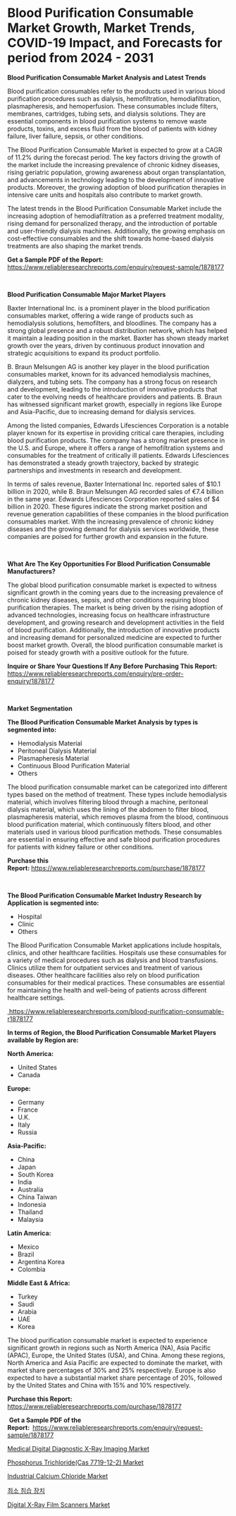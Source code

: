 <p><h1>Blood Purification Consumable Market Growth, Market Trends, COVID-19 Impact, and Forecasts for period from 2024 - 2031</h1></p><p><strong>Blood Purification Consumable Market Analysis and Latest Trends</strong></p>
<p><p>Blood purification consumables refer to the products used in various blood purification procedures such as dialysis, hemofiltration, hemodiafiltration, plasmapheresis, and hemoperfusion. These consumables include filters, membranes, cartridges, tubing sets, and dialysis solutions. They are essential components in blood purification systems to remove waste products, toxins, and excess fluid from the blood of patients with kidney failure, liver failure, sepsis, or other conditions.</p><p>The Blood Purification Consumable Market is expected to grow at a CAGR of 11.2% during the forecast period. The key factors driving the growth of the market include the increasing prevalence of chronic kidney diseases, rising geriatric population, growing awareness about organ transplantation, and advancements in technology leading to the development of innovative products. Moreover, the growing adoption of blood purification therapies in intensive care units and hospitals also contribute to market growth.</p><p>The latest trends in the Blood Purification Consumable Market include the increasing adoption of hemodiafiltration as a preferred treatment modality, rising demand for personalized therapy, and the introduction of portable and user-friendly dialysis machines. Additionally, the growing emphasis on cost-effective consumables and the shift towards home-based dialysis treatments are also shaping the market trends.</p></p>
<p><strong>Get a Sample PDF of the Report:&nbsp;</strong> <a href="https://www.reliableresearchreports.com/enquiry/request-sample/1878177">https://www.reliableresearchreports.com/enquiry/request-sample/1878177</a></p>
<p>&nbsp;</p>
<p><strong>Blood Purification Consumable Major Market Players</strong></p>
<p><p>Baxter International Inc. is a prominent player in the blood purification consumables market, offering a wide range of products such as hemodialysis solutions, hemofilters, and bloodlines. The company has a strong global presence and a robust distribution network, which has helped it maintain a leading position in the market. Baxter has shown steady market growth over the years, driven by continuous product innovation and strategic acquisitions to expand its product portfolio.</p><p>B. Braun Melsungen AG is another key player in the blood purification consumables market, known for its advanced hemodialysis machines, dialyzers, and tubing sets. The company has a strong focus on research and development, leading to the introduction of innovative products that cater to the evolving needs of healthcare providers and patients. B. Braun has witnessed significant market growth, especially in regions like Europe and Asia-Pacific, due to increasing demand for dialysis services.</p><p>Among the listed companies, Edwards Lifesciences Corporation is a notable player known for its expertise in providing critical care therapies, including blood purification products. The company has a strong market presence in the U.S. and Europe, where it offers a range of hemofiltration systems and consumables for the treatment of critically ill patients. Edwards Lifesciences has demonstrated a steady growth trajectory, backed by strategic partnerships and investments in research and development.</p><p>In terms of sales revenue, Baxter International Inc. reported sales of $10.1 billion in 2020, while B. Braun Melsungen AG recorded sales of €7.4 billion in the same year. Edwards Lifesciences Corporation reported sales of $4 billion in 2020. These figures indicate the strong market position and revenue generation capabilities of these companies in the blood purification consumables market. With the increasing prevalence of chronic kidney diseases and the growing demand for dialysis services worldwide, these companies are poised for further growth and expansion in the future.</p></p>
<p>&nbsp;</p>
<p><strong>What Are The Key Opportunities For Blood Purification Consumable Manufacturers?</strong></p>
<p><p>The global blood purification consumable market is expected to witness significant growth in the coming years due to the increasing prevalence of chronic kidney diseases, sepsis, and other conditions requiring blood purification therapies. The market is being driven by the rising adoption of advanced technologies, increasing focus on healthcare infrastructure development, and growing research and development activities in the field of blood purification. Additionally, the introduction of innovative products and increasing demand for personalized medicine are expected to further boost market growth. Overall, the blood purification consumable market is poised for steady growth with a positive outlook for the future.</p></p>
<p><strong>Inquire or Share Your Questions If Any Before Purchasing This Report:</strong> <a href="https://www.reliableresearchreports.com/enquiry/pre-order-enquiry/1878177">https://www.reliableresearchreports.com/enquiry/pre-order-enquiry/1878177</a></p>
<p>&nbsp;</p>
<p><strong>Market Segmentation</strong></p>
<p><strong>The Blood Purification Consumable Market Analysis by types is segmented into:</strong></p>
<p><ul><li>Hemodialysis Material</li><li>Peritoneal Dialysis Material</li><li>Plasmapheresis Material</li><li>Continuous Blood Purification Material</li><li>Others</li></ul></p>
<p><p>The blood purification consumable market can be categorized into different types based on the method of treatment. These types include hemodialysis material, which involves filtering blood through a machine, peritoneal dialysis material, which uses the lining of the abdomen to filter blood, plasmapheresis material, which removes plasma from the blood, continuous blood purification material, which continuously filters blood, and other materials used in various blood purification methods. These consumables are essential in ensuring effective and safe blood purification procedures for patients with kidney failure or other conditions.</p></p>
<p><strong>Purchase this Report:&nbsp;</strong><a href="https://www.reliableresearchreports.com/purchase/1878177">https://www.reliableresearchreports.com/purchase/1878177</a></p>
<p>&nbsp;</p>
<p><strong>The Blood Purification Consumable Market Industry Research by Application is segmented into:</strong></p>
<p><ul><li>Hospital</li><li>Clinic</li><li>Others</li></ul></p>
<p><p>The Blood Purification Consumable Market applications include hospitals, clinics, and other healthcare facilities. Hospitals use these consumables for a variety of medical procedures such as dialysis and blood transfusions. Clinics utilize them for outpatient services and treatment of various diseases. Other healthcare facilities also rely on blood purification consumables for their medical practices. These consumables are essential for maintaining the health and well-being of patients across different healthcare settings.</p></p>
<p><a href="https://www.reliableresearchreports.com/blood-purification-consumable-r1878177">&nbsp;https://www.reliableresearchreports.com/blood-purification-consumable-r1878177</a></p>
<p><strong>In terms of Region, the Blood Purification Consumable Market Players available by Region are:</strong></p>
<p>
    <p> <strong> North America: </strong>
        <ul>
            <li>United States</li>
            <li>Canada</li>
        </ul>
        </p> 
    <p> <strong> Europe: </strong>
        <ul>
            <li>Germany</li>
            <li>France</li>
            <li>U.K.</li>
            <li>Italy</li>
            <li>Russia</li>
        </ul>
        </p> 
    <p> <strong> Asia-Pacific: </strong>
        <ul>
            <li>China</li>
            <li>Japan</li>
            <li>South Korea</li>
            <li>India</li>
            <li>Australia</li>
            <li>China Taiwan</li>
            <li>Indonesia</li>
            <li>Thailand</li>
            <li>Malaysia</li>
        </ul>
        </p> 
    <p> <strong> Latin America: </strong>
        <ul>
            <li>Mexico</li>
            <li>Brazil</li>
            <li>Argentina Korea</li>
            <li>Colombia</li>
        </ul>
        </p> 
    <p> <strong> Middle East & Africa: </strong>
        <ul>
            <li>Turkey</li>
            <li>Saudi</li>
            <li>Arabia</li>
            <li>UAE</li>
            <li>Korea</li>
        </ul>
    </p>
    </p>
<p><p>The blood purification consumable market is expected to experience significant growth in regions such as North America (NA), Asia Pacific (APAC), Europe, the United States (USA), and China. Among these regions, North America and Asia Pacific are expected to dominate the market, with market share percentages of 30% and 25% respectively. Europe is also expected to have a substantial market share percentage of 20%, followed by the United States and China with 15% and 10% respectively.</p></p>
<p><strong>Purchase this Report: </strong><a href="https://www.reliableresearchreports.com/purchase/1878177">https://www.reliableresearchreports.com/purchase/1878177</a></p>
<p>&nbsp;<strong>Get a Sample PDF of the Report:&nbsp;&nbsp;</strong><a href="https://www.reliableresearchreports.com/enquiry/request-sample/1878177">https://www.reliableresearchreports.com/enquiry/request-sample/1878177</a></p>
<p><strong></strong></p>
<p><p><a href="https://github.com/abdelrhmankishk22/Market-Research-Report-List-4/blob/main/medical-digital-diagnostic-x-ray-imaging-market.md">Medical Digital Diagnostic X-Ray Imaging Market</a></p><p><a href="https://issuu.com/reportprime-2/docs/phosphorus-trichloridecas-7719-12-2-market-size-20">Phosphorus Trichloride(Cas 7719-12-2) Market</a></p><p><a href="https://www.linkedin.com/pulse/industrial-calcium-chloride-market-research-report-key-q39fe?trackingId=i8vDhMKFPdGnELOBUPg0Wg%3D%3D">Industrial Calcium Chloride Market</a></p><p><a href="https://github.com/vsckjg50460/Market-Research-Report-List-2/blob/main/838468847563.md">최소 침습 장치</a></p><p><a href="https://github.com/joannagoyvaerts/Market-Research-Report-List-2/blob/main/digital-x-ray-film-scanners-market.md">Digital X-Ray Film Scanners Market</a></p></p>